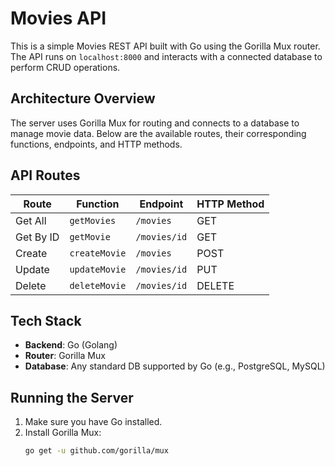 # Movies API

This is a simple Movies REST API built with Go using the Gorilla Mux router. The API runs on `localhost:8000` and interacts with a connected database to perform CRUD operations.

## Architecture Overview

The server uses Gorilla Mux for routing and connects to a database to manage movie data. Below are the available routes, their corresponding functions, endpoints, and HTTP methods.

## API Routes

| Route       | Function       | Endpoint      | HTTP Method |
|-------------|----------------|---------------|-------------|
| Get All     | `getMovies`    | `/movies`     | GET         |
| Get By ID   | `getMovie`     | `/movies/id`  | GET         |
| Create      | `createMovie`  | `/movies`     | POST        |
| Update      | `updateMovie`  | `/movies/id`  | PUT         |
| Delete      | `deleteMovie`  | `/movies/id`  | DELETE      |

## Tech Stack

- **Backend**: Go (Golang)
- **Router**: Gorilla Mux
- **Database**: Any standard DB supported by Go (e.g., PostgreSQL, MySQL)

## Running the Server

1. Make sure you have Go installed.
2. Install Gorilla Mux:
   ```bash
   go get -u github.com/gorilla/mux
